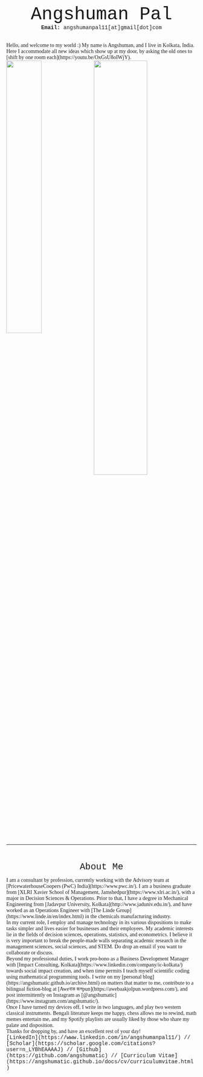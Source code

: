 <p align="center">
<font size="7"> <span style="font-family:Courier New;">Angshuman Pal</span> </font><br/>
  <span style="font-family:Courier New;"> <strong> Email:</strong> angshumanpal11[at]gmail[dot]com</span>
</p>
<br/>

  
<span style="font-family:Garamond;">
  Hello, and welcome to my world :) My name is Angshuman, and I live in Kolkata, India.<br/>
  Here I accommodate all new ideas which show up at my door, by asking the old ones to [shift by one room each](https://youtu.be/OxGsU8oIWjY).<br/>
</span>


<img src="https://user-images.githubusercontent.com/98811198/153483695-e7f33353-52a2-47b1-b427-62a51403e43c.jpeg" style="float: left; width: 43%; margin-right: 1%; margin-bottom: 0.5em;">
<img src="https://user-images.githubusercontent.com/98811198/153483784-9aa1253e-dd0b-45c5-96a4-52e6b85c844f.jpeg" style="float: right; width: 53%; margin-right: 1%; margin-bottom: 0.5em;">
<p style="clear: both;"></p>

___


<br/>


<span style="font-family:Garamond;">
  
<p align="center">
  <span style="font-family:Courier New;">
    <font size="5">About Me</font><br/>
  </span>
</p>


<span style="font-family:Garamond;">
  I am a consultant by profession, currently working with the Advisory team at [PricewaterhouseCoopers (PwC) India](https://www.pwc.in/). I am a business graduate from [XLRI Xavier School of Management, Jamshedpur](https://www.xlri.ac.in/), with a major in Decision Sciences & Operations. Prior to that, I have a degree in Mechanical Engineering from [Jadavpur University, Kolkata](http://www.jaduniv.edu.in/), and have worked as an Operations Engineer with [The Linde Group](https://www.linde.in/en/index.html) in the chemicals manufacturing industry.<br/>
</span>

<span style="font-family:Garamond;">
  In my current role, I employ and manage technology in its various dispositions to make tasks simpler and lives easier for businesses and their employees. My academic interests lie in the fields of decision sciences, operations, statistics, and econometrics. I believe it is very important to break the people-made walls separating academic research in the management sciences, social sciences, and STEM. Do drop an email if you want to collaborate or discuss.<br/>
</span>

<span style="font-family:Garamond;">
Beyond my professional duties, I work pro-bono as a Business Development Manager with [Impact Consulting, Kolkata](https://www.linkedin.com/company/ic-kolkata/) towards social impact creation, and when time permits I teach myself scientific coding using mathematical programming tools. I write on my [personal blog](https://angshumatic.github.io/archive.html) on matters that matter to me, contribute to a bilingual fiction-blog at [Aweবাক জলpun](https://awebaakjolpun.wordpress.com/), and post intermittently on Instagram as [@angshumatic](https://www.instagram.com/angshumatic/).<br/>
</span>

<span style="font-family:Garamond;">
  Once I have turned my devices off, I write in two languages, and play two western classical instruments. Bengali literature keeps me happy, chess allows me to rewind, math memes entertain me, and my Spotify playlists are usually liked by those who share my palate and disposition.<br/>
</span>
  
<span style="font-family:Garamond;">
  Thanks for dropping by, and have an excellent rest of your day!<br/>
</span>

<span style="font-family:Courier New;">
[LinkedIn](https://www.linkedin.com/in/angshumanpal11/) // [Scholar](https://scholar.google.com/citations?user=n_LYBhEAAAAJ) // [Github](https://github.com/angshumatic) // [Curriculum Vitae](https://angshumatic.github.io/docs/cv/curriculumvitae.html)
</span>
